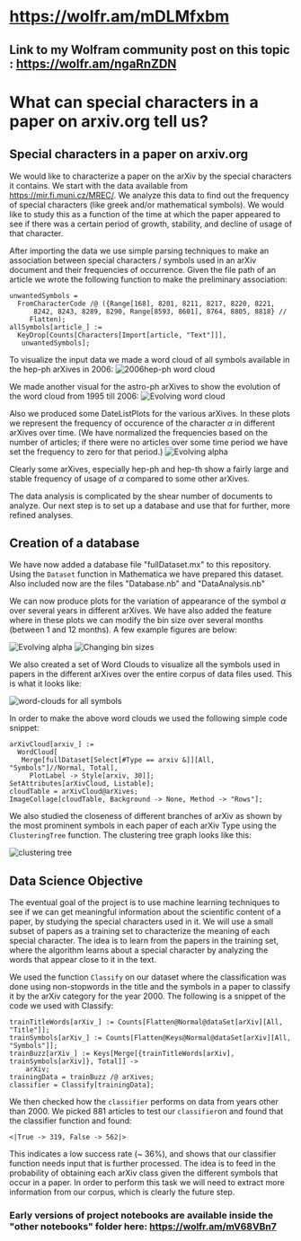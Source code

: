 # https://wolfr.am/mDLMfxbm

## Link to my Wolfram community post on this topic : https://wolfr.am/ngaRnZDN

# What can special characters in a paper on arxiv.org tell us?

## Special characters in a paper on arxiv.org

We would like to characterize a paper on the arXiv by the special characters it contains. We start with the data available from https://mir.fi.muni.cz/MREC/.
We analyze this data to find out the frequency of special characters (like greek and/or mathematical symbols). We would like to study this as a function of
the time at which the paper appeared to see if there was a certain period of growth, stability, and decline of usage of that character.

After importing the data we use simple parsing techniques to make an association between special characters / symbols used in an arXiv document and their
frequencies of occurrence. Given the file path of an article we wrote the following function to make the preliminary association:
```
unwantedSymbols = 
  FromCharacterCode /@ ({Range[168], 8201, 8211, 8217, 8220, 8221, 
      8242, 8243, 8289, 8290, Range[8593, 8601], 8764, 8805, 8818} // 
     Flatten);
allSymbols[article_] := 
  KeyDrop[Counts[Characters[Import[article, "Text"]]], 
   unwantedSymbols];
```

To visualize the input data we made a word cloud of all symbols available in the hep-ph arXives in 2006:
![2006hep-ph word cloud](output/2006hepphCloud.jpg)

We made another visual for the astro-ph arXives to show the evolution of the word cloud from 1995 till 2006:
![Evolving word cloud](output/wordcloudastro.gif)

Also we produced some DateListPlots for the various arXives. In these plots we represent the frequency of 
occurence of the character $\alpha$ in different arXives over time. (We have normalized the frequencies
based on the number of articles; if there were no articles over some time period we have set the frequency 
to zero for that period.)
![Evolving alpha](output/allplots.jpg)

Clearly some arXives, especially hep-ph and hep-th show a fairly large and stable frequency of usage of 
$\alpha$ compared to some other arXives.

The data analysis is complicated by the shear number of documents to analyze. Our next step is to set up
a database and use that for further, more refined analyses.

## Creation of a database

We have now added a database file "fullDataset.mx" to this repository. Using the ```Dataset``` function in 
Mathematica we have prepared this dataset. Also included now are the files "Database.nb" and "DataAnalysis.nb"

We can now produce plots for the variation of appearance of the symbol $\alpha$ over several years in different 
arXives. We have also added the feature where in these plots we can modify the bin size over several months 
(between 1 and 12 months). A few example figures are below:

![Evolving alpha](output/allplots2.jpg)
![Changing bin sizes](output/alpha2006.gif)

We also created a set of Word Clouds to visualize all the symbols used in papers in the different arXives over 
the entire corpus of data files used. This is what it looks like:

![word-clouds for all symbols](output/WCImages.jpg)

In order to make the above word clouds we used the following simple code snippet:
```
arXivCloud[arxiv_] := 
  WordCloud[
   Merge[fullDataset[Select[#Type == arxiv &]][All, "Symbols"]//Normal, Total], 
     PlotLabel -> Style[arxiv, 30]];
SetAttributes[arXivCloud, Listable];
cloudTable = arXivCloud@arXives;
ImageCollage[cloudTable, Background -> None, Method -> "Rows"];
```

We also studied the closeness of different branches of arXiv as shown by the most 
prominent symbols in each paper of each arXiv Type using the ```ClusteringTree``` 
function. The clustering tree graph looks like this:

![clustering tree](output/cTree.jpg)

## Data Science Objective

The eventual goal of the project is to use machine learning techniques to see if we can get meaningful information about the scientific content of a paper,
by studying the special characters used in it. We will use a small subset of papers as a training set to characterize the meaning of each special character.
The idea is to learn from the papers in the training set, where the algorithm learns about a special character by analyzing the words that appear close to 
it in the text.

We used the function ```Classify``` on our dataset where the classification was done using non-stopwords in the title and the symbols in a paper to classify 
it by the arXiv category for the year 2000. The following is a snippet of the code we used with Classify:
```
trainTitleWords[arXiv_] := Counts[Flatten@Normal@dataSet[arXiv][All, "Title"]];
trainSymbols[arXiv_] := Counts[Flatten@Keys@Normal@dataSet[arXiv][All, "Symbols"]];
trainBuzz[arXiv_] := Keys[Merge[{trainTitleWords[arXiv], trainSymbols[arXiv]}, Total]] ->
    arXiv;
trainingData = trainBuzz /@ arXives;
classifier = Classify[trainingData];
``` 
We then checked how the ```classifier``` performs on data from years other than 2000. We picked 881 articles to test our ```classifier```on and found that 
the classifier function and found:
```
<|True -> 319, False -> 562|>
```
This indicates a low success rate (~ 36%), and shows that our classifier function needs input that is further processed. The idea is to feed in the
probability of obtaining each arXiv class given the different symbols that occur in a paper. In order to perform this task we will need to extract more
information from our corpus, which is clearly the future step.

### Early versions of project notebooks are available inside the "other notebooks" folder here: https://wolfr.am/mV68VBn7
